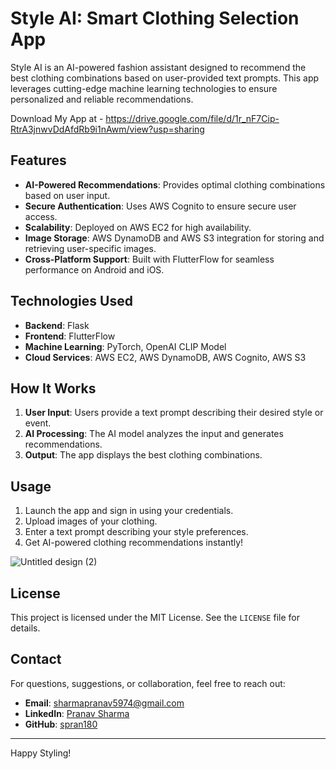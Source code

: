 # Style AI: Smart Clothing Selection App

Style AI is an AI-powered fashion assistant designed to recommend the best clothing combinations based on user-provided text prompts. This app leverages cutting-edge machine learning technologies to ensure personalized and reliable recommendations.

Download My App at - https://drive.google.com/file/d/1r_nF7Cip-RtrA3jnwvDdAfdRb9i1nAwm/view?usp=sharing

## Features

- **AI-Powered Recommendations**: Provides optimal clothing combinations based on user input.
- **Secure Authentication**: Uses AWS Cognito to ensure secure user access.
- **Scalability**: Deployed on AWS EC2 for high availability.
- **Image Storage**: AWS DynamoDB and AWS S3 integration for storing and retrieving user-specific images.
- **Cross-Platform Support**: Built with FlutterFlow for seamless performance on Android and iOS.

## Technologies Used

- **Backend**: Flask
- **Frontend**: FlutterFlow
- **Machine Learning**: PyTorch, OpenAI CLIP Model
- **Cloud Services**: AWS EC2, AWS DynamoDB, AWS Cognito, AWS S3

## How It Works

1. **User Input**: Users provide a text prompt describing their desired style or event.
2. **AI Processing**: The AI model analyzes the input and generates recommendations.
3. **Output**: The app displays the best clothing combinations.

## Usage

1. Launch the app and sign in using your credentials.
2. Upload images of your clothing.
3. Enter a text prompt describing your style preferences.
4. Get AI-powered clothing recommendations instantly!

![Untitled design (2)](https://github.com/user-attachments/assets/cf7239f3-7e7d-41c2-ad21-c7667ca975ad)


## License

This project is licensed under the MIT License. See the `LICENSE` file for details.

## Contact

For questions, suggestions, or collaboration, feel free to reach out:

- **Email**: [sharmapranav5974@gmail.com](mailto:sharmapranav5974@gmail.com)
- **LinkedIn**: [Pranav Sharma](https://www.linkedin.com/in/pranav-sharma-ps03/)
- **GitHub**: [spran180](https://github.com/spran180)

---

Happy Styling!
